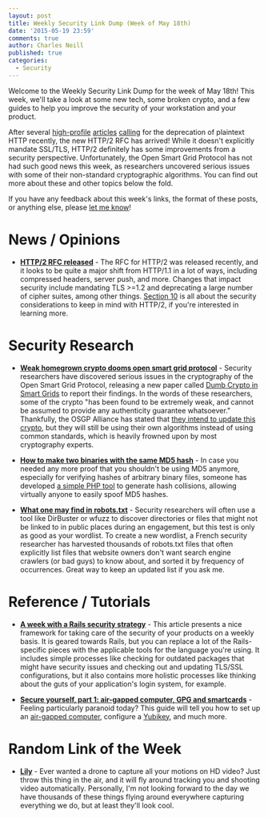 ```yaml
---
layout: post
title: Weekly Security Link Dump (Week of May 18th)
date: '2015-05-19 23:59'
comments: true
author: Charles Neill
published: true
categories:
  - Security
---
```


Welcome to the Weekly Security Link Dump for the week of May 18th! This week, we'll take a look at some new tech, some broken crypto, and a few guides to help you improve the security of your workstation and your product.

After several [high-profile][deprecation] [articles][deprecation2] [calling][deprecation3] for the deprecation of plaintext HTTP recently, the new HTTP/2 RFC has arrived! While it doesn't explicitly mandate SSL/TLS, HTTP/2 definitely has some improvements from a security perspective. Unfortunately, the Open Smart Grid Protocol has not had such good news this week, as researchers uncovered serious issues with some of their non-standard cryptographic algorithms. You can find out more about these and other topics below the fold.

If you have any feedback about this week's links, the format of these posts, or anything else, please [let me know][twitter]!

<!-- more -->

# News / Opinions

- [__HTTP/2 RFC released__][http2] - The RFC for HTTP/2 was released recently, and it looks to be quite a major shift from HTTP/1.1 in a lot of ways, including compressed headers, server push, and more. Changes that impact security include mandating TLS >=1.2 and deprecating a large number of cipher suites, among other things. [Section 10][http2_sec] is all about the security considerations to keep in mind with HTTP/2, if you're interested in learning more.

# Security Research

- [__Weak homegrown crypto dooms open smart grid protocol__][smart_grid] - Security researchers have discovered serious issues in the cryptography of the Open Smart Grid Protocol, releasing a new paper called [Dumb Crypto in Smart Grids][smart_grid2] to report their findings. In the words of these researchers, some of the crypto "has been found to be extremely weak, and cannot be assumed to provide any authenticity guarantee whatsoever." Thankfully, the OSGP Alliance has stated that [they intend to update this crypto][smart_grid3], but they will still be using their own algorithms instead of using common standards, which is heavily frowned upon by most cryptography experts.

- [__How to make two binaries with the same MD5 hash__][md5] - In case you needed any more proof that you shouldn't be using MD5 anymore, especially for verifying hashes of arbitrary binary files, someone has developed [a simple PHP tool][md5_2] to generate hash collisions, allowing virtually anyone to easily spoof MD5 hashes.

- [__What one may find in robots.txt__][robots] - Security researchers will often use a tool like DirBuster or wfuzz to discover directories or files that might not be linked to in public places during an engagement, but this test is only as good as your wordlist. To create a new wordlist, a French security researcher has harvested thousands of robots.txt files that often explicitly list files that website owners don't want search engine crawlers (or bad guys) to know about, and sorted it by frequency of occurrences. Great way to keep an updated list if you ask me.

# Reference / Tutorials

- [__A week with a Rails security strategy__][rails] - This article presents a nice framework for taking care of the security of your products on a weekly basis. It is geared towards Rails, but you can replace a lot of the Rails-specific pieces with the applicable tools for the language you're using. It includes simple processes like checking for outdated packages that might have security issues and checking out and updating TLS/SSL configurations, but it also contains more holistic processes like thinking about the guts of your application's login system, for example.

- [__Secure yourself, part 1: air-gapped computer, GPG and smartcards__][secure_yourself] - Feeling particularly paranoid today? This guide will tell you how to set up an [air-gapped computer][air_gap], configure a [Yubikey][yubikey], and much more.

# Random Link of the Week

- [__Lily__][lily] - Ever wanted a drone to capture all your motions on HD video? Just throw this thing in the air, and it will fly around tracking you and shooting video automatically. Personally, I'm not looking forward to the day we have thousands of these things flying around everywhere capturing everything we do, but at least they'll look cool.

[deprecation]: https://https.cio.gov/
[deprecation2]: https://blog.mozilla.org/security/2015/04/30/deprecating-non-secure-http/
[deprecation3]: https://www.chromium.org/Home/chromium-security/marking-http-as-non-secure
[twitter]: https://twitter.com/ccneill

[http2]: https://httpwg.github.io/specs/rfc7540.html
[http2_sec]: https://httpwg.github.io/specs/rfc7540.html#security

[smart_grid]: https://threatpost.com/weak-homegrown-crypto-dooms-open-smart-grid-protocol/112680
[smart_grid2]: https://eprint.iacr.org/2015/428
[smart_grid3]: https://threatpost.com/open-smart-grid-protocol-alliance-plans-to-fix-its-weak-crypto/112794
[md5]: http://natmchugh.blogspot.com/2015/05/how-to-make-two-binaries-with-same-md5.html
[md5_2]: https://github.com/natmchugh/longEgg
[robots]: http://thiébaud.fr/robots.txt.html

[rails]: http://bauland42.com/articles/a-week-with-a-rails-security-strategy/
[secure_yourself]: http://viccuad.me/blog/secure-yourself-part-1-airgapped-computer-and-GPG-smartcards/
[air_gap]: http://en.wikipedia.org/wiki/Air_gap_%28networking%29
[yubikey]: https://www.yubico.com/products/yubikey-hardware/

[lily]: https://www.lily.camera/
